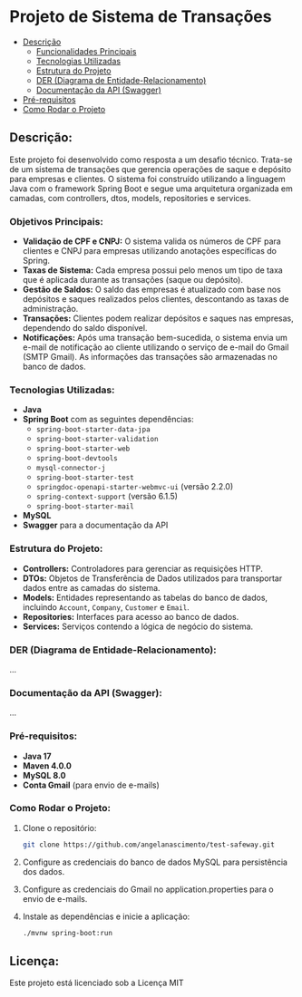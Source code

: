 # Projeto de Sistema de Transações


- [Descrição](#descrição)
  - [Funcionalidades Principais](#funcionalidades-principais)
  - [Tecnologias Utilizadas](#tecnologias-utilizadas)
  - [Estrutura do Projeto](#estrutura-do-projeto)
  - [DER (Diagrama de Entidade-Relacionamento)](#der-diagrama-de-entidade-relacionamento)
  - [Documentação da API (Swagger)](#documentação-da-api-swagger)
- [Pré-requisitos](#pré-requisitos)
- [Como Rodar o Projeto](#como-rodar-o-projeto)

## Descrição:

Este projeto foi desenvolvido como resposta a um desafio técnico. Trata-se de um sistema de transações que gerencia operações de saque e depósito para empresas e clientes. O sistema foi construído utilizando a linguagem Java com o framework Spring Boot e segue uma arquitetura organizada em camadas, com controllers, dtos, models, repositories e services.

### Objetivos Principais:

- **Validação de CPF e CNPJ:** O sistema valida os números de CPF para clientes e CNPJ para empresas utilizando anotações específicas do Spring.
- **Taxas de Sistema:** Cada empresa possui pelo menos um tipo de taxa que é aplicada durante as transações (saque ou depósito).
- **Gestão de Saldos:** O saldo das empresas é atualizado com base nos depósitos e saques realizados pelos clientes, descontando as taxas de administração.
- **Transações:** Clientes podem realizar depósitos e saques nas empresas, dependendo do saldo disponível.
- **Notificações:** Após uma transação bem-sucedida, o sistema envia um e-mail de notificação ao cliente utilizando o serviço de e-mail do Gmail (SMTP Gmail). As informações das transações são armazenadas no banco de dados.

### Tecnologias Utilizadas:

- **Java**
- **Spring Boot** com as seguintes dependências:
  - `spring-boot-starter-data-jpa`
  - `spring-boot-starter-validation`
  - `spring-boot-starter-web`
  - `spring-boot-devtools`
  - `mysql-connector-j`
  - `spring-boot-starter-test`
  - `springdoc-openapi-starter-webmvc-ui` (versão 2.2.0)
  - `spring-context-support` (versão 6.1.5)
  - `spring-boot-starter-mail`
- **MySQL**
- **Swagger** para a documentação da API

### Estrutura do Projeto:

- **Controllers:** Controladores para gerenciar as requisições HTTP.
- **DTOs:** Objetos de Transferência de Dados utilizados para transportar dados entre as camadas do sistema.
- **Models:** Entidades representando as tabelas do banco de dados, incluindo `Account`, `Company`, `Customer` e `Email`.
- **Repositories:** Interfaces para acesso ao banco de dados.
- **Services:** Serviços contendo a lógica de negócio do sistema.

### DER (Diagrama de Entidade-Relacionamento):
...

### Documentação da API (Swagger):
...

### Pré-requisitos:

- **Java 17**
- **Maven 4.0.0**
- **MySQL 8.0**
- **Conta Gmail** (para envio de e-mails)
  
### Como Rodar o Projeto:

1. Clone o repositório:
   
   ```sh
   git clone https://github.com/angelanascimento/test-safeway.git

2. Configure as credenciais do banco de dados MySQL para persistência dos dados.

3. Configure as credenciais do Gmail no application.properties para o envio de e-mails.

4. Instale as dependências e inicie a aplicação:
   
   ```sh
   ./mvnw spring-boot:run

## Licença:
Este projeto está licenciado sob a Licença MIT 
